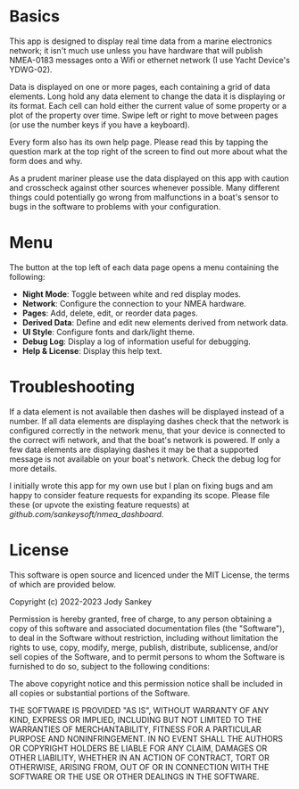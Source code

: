 # Basics

This app is designed to display real time data from a marine electronics
network; it isn't much use unless you have hardware that will publish NMEA-0183
messages onto a Wifi or ethernet network (I use Yacht Device's YDWG-02).

Data is displayed on one or more pages, each containing a grid of data elements.
Long hold any data element to change the data it is displaying or its format.
Each cell can hold either the current value of some property or a plot of the
property over time. Swipe left or right to move between pages (or use the number
keys if you have a keyboard).

Every form also has its own help page. Please read this by tapping the question
mark at the top right of the screen to find out more about what the form does
and why.

As a prudent mariner please use the data displayed on this app with caution and
crosscheck against other sources whenever possible. Many different things could
potentially go wrong from malfunctions in a boat's sensor to bugs in the
software to problems with your configuration.

# Menu

The button at the top left of each data page opens a menu containing
the following:

* **Night Mode**: Toggle between white and red display modes.
* **Network**: Configure the connection to your NMEA hardware.
* **Pages**: Add, delete, edit, or reorder data pages.
* **Derived Data**: Define and edit new elements derived from network data.
* **UI Style**: Configure fonts and dark/light theme.
* **Debug Log**: Display a log of information useful for debugging.
* **Help & License**: Display this help text.

# Troubleshooting

If a data element is not available then dashes will be displayed instead of a
number. If all data elements are displaying dashes check that the network is
configured correctly in the network menu, that your device is connected to the
correct wifi network, and that the boat's network is powered. If only a few data
elements are displaying dashes it may be that a supported message is not
available on your boat's network. Check the debug log for more details.

I initially wrote this app for my own use but I plan on fixing bugs and am happy
to consider feature requests for expanding its scope. Please file these (or
upvote the existing feature requests) at *github.com/sankeysoft/nmea_dashboard*.

# License

This software is open source and licenced under the MIT License, the terms of
which are provided below.

Copyright (c) 2022-2023 Jody Sankey

Permission is hereby granted, free of charge, to any person obtaining a copy of
this software and associated documentation files (the "Software"), to deal in
the Software without restriction, including without limitation the rights to
use, copy, modify, merge, publish, distribute, sublicense, and/or sell copies of
the Software, and to permit persons to whom the Software is furnished to do so,
subject to the following conditions:

The above copyright notice and this permission notice shall be included in all
copies or substantial portions of the Software.

THE SOFTWARE IS PROVIDED "AS IS", WITHOUT WARRANTY OF ANY KIND, EXPRESS OR
IMPLIED, INCLUDING BUT NOT LIMITED TO THE WARRANTIES OF MERCHANTABILITY, FITNESS
FOR A PARTICULAR PURPOSE AND NONINFRINGEMENT. IN NO EVENT SHALL THE AUTHORS OR
COPYRIGHT HOLDERS BE LIABLE FOR ANY CLAIM, DAMAGES OR OTHER LIABILITY, WHETHER
IN AN ACTION OF CONTRACT, TORT OR OTHERWISE, ARISING FROM, OUT OF OR IN
CONNECTION WITH THE SOFTWARE OR THE USE OR OTHER DEALINGS IN THE SOFTWARE.